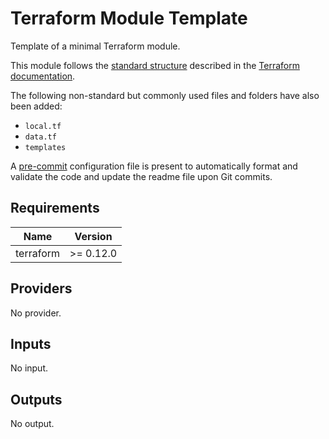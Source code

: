 # Terraform Module Template

Template of a minimal Terraform module.

This module follows the [standard structure][standard-module-structure]
described in the [Terraform documentation][terraform-docs].

The following non-standard but commonly used files and folders have also been
added:

* `local.tf`
* `data.tf`
* `templates`

A [pre-commit][pre-commit] configuration file is present to automatically format
and validate the code and update the readme file upon Git commits.

<!-- BEGINNING OF PRE-COMMIT-TERRAFORM DOCS HOOK -->
## Requirements

| Name | Version |
|------|---------|
| terraform | >= 0.12.0 |

## Providers

No provider.

## Inputs

No input.

## Outputs

No output.

<!-- END OF PRE-COMMIT-TERRAFORM DOCS HOOK -->

 [pre-commit]: https://pre-commit.com/ "pre-commit Website"
 [standard-module-structure]: https://www.terraform.io/docs/modules/index.html#standard-module-structure "Terraform Documentation - Standard Module Structure"
 [terraform-docs]: https://www.terraform.io/docs/ "Terraform Documentation"
